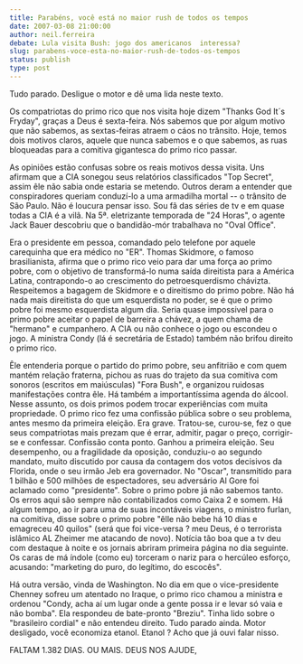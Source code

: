 ```yaml
---
title: Parabéns, você está no maior rush de todos os tempos
date: 2007-03-08 21:00:00
author: neil.ferreira
debate: Lula visita Bush: jogo dos americanos  interessa?
slug: parabens-voce-esta-no-maior-rush-de-todos-os-tempos
status: publish 
type: post
---
```


Tudo parado. Desligue o motor e dê uma lida neste texto.  

Os compatriotas do primo rico que nos visita hoje dizem "Thanks God It´s Fryday", graças a Deus é sexta-feira. Nós sabemos que por algum motivo que não sabemos, as sextas-feiras atraem o cáos no trânsito. Hoje, temos dois motivos claros, aquele que nunca sabemos e o que sabemos, as ruas bloqueadas para a comitiva gigantesca do primo rico passar.  

  

As opiniões estão confusas sobre os reais motivos dessa visita. Uns afirmam que a CIA sonegou seus relatórios classificados "Top Secret", assim êle não sabia onde estaria se metendo. Outros deram a entender que conspiradores queriam conduzí-lo a uma armadilha mortal -- o trânsito de São Paulo. Não é loucura pensar isso. Sou fã das séries de tv e em quase todas a CIA é a vilã. Na 5ª. eletrizante temporada de "24 Horas", o agente Jack Bauer descobriu que o bandidão-mór trabalhava no "Oval Office".   

  

Era o presidente em pessoa, comandado pelo telefone por aquele carequinha que era médico no "ER". Thomas Skidmore, o famoso brasilianista, afirma que o primo rico veio para dar uma força ao primo pobre, com o objetivo de transformá-lo numa saída direitista para a América Latina, contrapondo-o ao crescimento do petroesquerdismo chávizta. Respeitemos a bagagem de Skidmore e o direitismo do primo pobre. Não há nada mais direitista do que um esquerdista no poder, se é que o primo pobre foi mesmo esquerdista algum dia. Seria quase impossivel para o primo pobre aceitar o papel de barreira a chávez, a quem chama de "hermano" e cumpanhero. A CIA ou não conhece o jogo ou escondeu o jogo. A ministra Condy (lá é secretária de Estado) também não brifou direito o primo rico.   

  

Êle entenderia porque o partido do primo pobre, seu anfitrião e com quem mantém relação fraterna, pichou as ruas do trajeto da sua comitiva com sonoros (escritos em maiúsculas) "Fora Bush", e organizou ruidosas manifestações contra êle. Há também a importantíssima agenda do álcool. Nesse assunto, os dois primos podem trocar experiências com muita propriedade. O primo rico fez uma confissão pública sobre o seu problema, antes mesmo da primeira eleição. Era grave. Tratou-se, curou-se, fez o que seus compatriotas mais prezam que é errar, admitir, pagar o preço, corrigir-se e confessar. Confissão conta ponto. Ganhou a primeira eleição. Seu desempenho, ou a fragilidade da oposição, conduziu-o ao segundo mandato, muito discutido por causa da contagem dos votos decisivos da Florida, onde o seu irmão Jeb era governador. No "Oscar", transmitido para 1 bilhão e 500 milhões de espectadores, seu adversário Al Gore foi aclamado como "presidente". Sobre o primo pobre já não sabemos tanto. Os erros aqui são sempre não contabilizados como Caixa 2 e somem. Há algum tempo, ao ir para uma de suas incontáveis viagens, o ministro furlan, na comitiva, disse sobre o primo pobre "êlle não bebe há 10 dias e emagreceu 40 quilos" (será que foi vice-versa ? meu Deus, é o terrorista islâmico AL Zheimer me atacando de novo). Notícia tão boa que a tv deu com destaque à noite e os jornais abriram primeira página no dia seguinte. Os caras de má índole (como eu) torceram o nariz para o hercúleo esforço, acusando: "marketing do puro, do legítimo, do escocês".  

  

Há outra versão, vinda de Washington. No dia em que o vice-presidente Chenney sofreu um atentado no Iraque, o primo rico chamou a ministra e ordenou "Condy, acha aí um lugar onde a gente possa ir e levar só vaia e não bomba". Ela respondeu de bate-pronto "Breziu". Tinha lido sobre o "brasileiro cordial" e não entendeu direito. Tudo parado ainda. Motor desligado, você economiza etanol. Etanol ? Acho que já ouvi falar nisso.  

  

FALTAM 1.382 DIAS. OU MAIS. DEUS NOS AJUDE,
